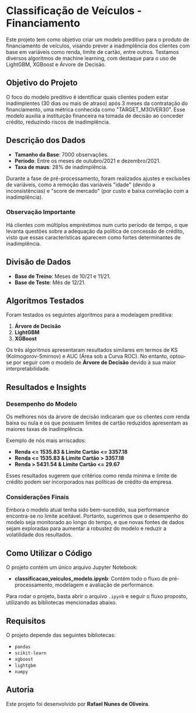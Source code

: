 # Classificação de Veículos - Financiamento

Este projeto tem como objetivo criar um modelo preditivo para o produto de financiamento de veículos, visando prever a inadimplência dos clientes com base em variáveis como renda, limite de cartão, entre outros. Testamos diversos algoritmos de machine learning, com destaque para o uso de LightGBM, XGBoost e Árvore de Decisão.

## Objetivo do Projeto

O foco do modelo preditivo é identificar quais clientes podem estar inadimplentes (30 dias ou mais de atraso) após 3 meses da contratação do financiamento, uma métrica conhecida como "TARGET_M3OVER30". Esse modelo auxilia a instituição financeira na tomada de decisão ao conceder crédito, reduzindo riscos de inadimplência.

## Descrição dos Dados

- **Tamanho da Base**: 7000 observações.
- **Período**: Entre os meses de outubro/2021 e dezembro/2021.
- **Taxa de maus**: 28% de inadimplência.
  
Durante a fase de pré-processamento, foram realizados ajustes e exclusões de variáveis, como a remoção das variáveis "idade" (devido a inconsistências) e "score de mercado" (por custo e baixa correlação com a inadimplência).

### Observação Importante

Há clientes com múltiplos empréstimos num curto período de tempo, o que levanta questões sobre a adequação da política de concessão de crédito, visto que essas características aparecem como fortes determinantes de inadimplência.

## Divisão de Dados

- **Base de Treino**: Meses de 10/21 e 11/21.
- **Base de Teste**: Mês de 12/21.

## Algoritmos Testados

Foram testados os seguintes algoritmos para a modelagem preditiva:

1. **Árvore de Decisão**
2. **LightGBM**
3. **XGBoost**

Os três algoritmos apresentaram resultados similares em termos de KS (Kolmogorov-Smirnov) e AUC (Área sob a Curva ROC). No entanto, optou-se por seguir com o modelo de **Árvore de Decisão** devido à sua maior interpretabilidade.

## Resultados e Insights

### Desempenho do Modelo

Os melhores nós da árvore de decisão indicaram que os clientes com renda baixa ou nula e os que possuem limites de cartão reduzidos apresentam as maiores taxas de inadimplência.

Exemplo de nós mais arriscados:
- **Renda <= 1535.83 & Limite Cartão <= 3357.18**
- **Renda <= 1535.83 & Limite Cartão > 3357.18**
- **Renda > 5431.54 & Limite Cartão <= 29.67**

Esses resultados sugerem que critérios como renda mínima e limite de crédito podem ser incorporados nas políticas de crédito da empresa.

### Considerações Finais

Embora o modelo atual tenha sido bem-sucedido, sua performance encontra-se no limite aceitável. Portanto, sugerimos que o desempenho do modelo seja monitorado ao longo do tempo, e que novas fontes de dados sejam exploradas para aumentar a robustez do modelo e reduzir a volatilidade dos resultados.

## Como Utilizar o Código

O projeto contém um único arquivo Jupyter Notebook:

- **classificacao_veiculos_modelo.ipynb**: Contém todo o fluxo de pré-processamento, modelagem e avaliação de performance.

Para rodar o projeto, basta abrir o arquivo `.ipynb` e seguir o fluxo proposto, utilizando as bibliotecas mencionadas abaixo.

## Requisitos

O projeto depende das seguintes bibliotecas:

- `pandas`
- `scikit-learn`
- `xgboost`
- `lightgbm`
- `numpy`
  
## Autoria

Este projeto foi desenvolvido por **Rafael Nunes de Oliveira**.

